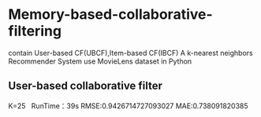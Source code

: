 # Memory-based-collaborative-filtering
contain User-based CF(UBCF),Item-based CF(IBCF)
A k-nearest neighbors Recommender System use MovieLens dataset in Python

## User-based collaborative filter
K=25    RunTime：39s
RMSE:0.9426714727093027  MAE:0.738091820385
